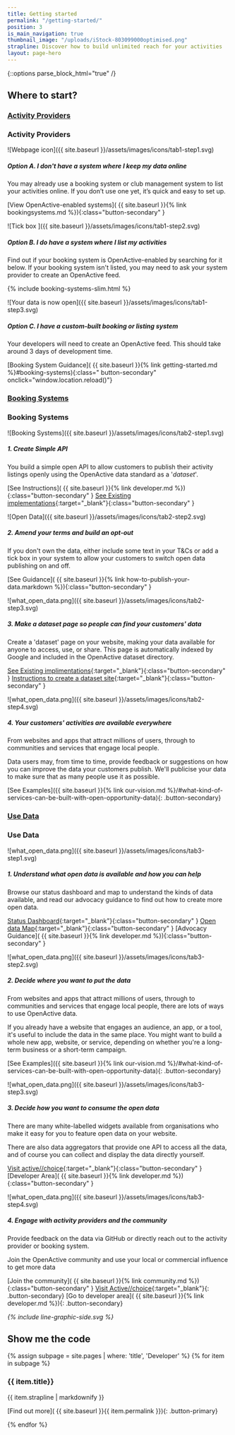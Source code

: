 ```yaml
---
title: Getting started
permalink: "/getting-started/"
position: 3
is_main_navigation: true
thumbnail_image: "/uploads/iStock-803099000optimised.png"
strapline: Discover how to build unlimited reach for your activities
layout: page-hero
---
```


{::options parse_block_html="true" /}

<!--  ---------------->
<!-- TABS -->
<!--  ---------------->
<article markdown="0" class="tabs ">
<h2 class="sub-heading-two">Where to start?</h2>
<div id="tabs">
<div class="tabsList " role="tablist">

<h3 class="tablink" role="tab presentation" aria-selected="false">
<a href="#activity-provider">Activity Providers</a>
<i class="icon_wrap_accordian">
<i class="icon"></i>
</i>
</h3>

<div markdown="1" role="tabpanel" id="activity-provider" class="tabPanel" aria-hidden="true"
aria-labelledby="activity-provider">

<!--  ---------------->
<!-- TAB ONE BLOCK -->
<!--  ---------------->
<div>

### Activity Providers

</div>
<!--STEP ONE-->
<div>

![Webpage icon]({{ site.baseurl }}/assets/images/icons/tab1-step1.svg)

<div class="step-text">

##### Option A. I don't have a system where I keep my data online

You may already use a booking system or club management system to list your activities online. If you don’t use one yet, it’s quick and easy to set up.

[View OpenActive-enabled systems]( {{ site.baseurl }}{% link bookingsystems.md %}){:class="button-secondary" }

</div>
</div>
<!--STEP TWO-->
<div>

![Tick box ]({{ site.baseurl }}/assets/images/icons/tab1-step2.svg)

<div class="step-text">

##### Option B. I do have a system where I list my activities

Find out if your booking system is OpenActive-enabled by searching for it below. If your booking system isn't listed, you may need to ask your system provider to create an OpenActive feed.

<div class="slim-booking">
{% include booking-systems-slim.html %}
</div>

</div>

</div>

<!--STEP THREE-->
<div>

![Your data is now open]({{ site.baseurl }}/assets/images/icons/tab1-step3.svg)

<div class="step-text">

##### Option C. I have a custom-built booking or listing system

Your developers will need to create an OpenActive feed. This should take around 3 days of development time.

[Booking System Guidance]( {{ site.baseurl }}{% link getting-started.md %}#booking-systems){:class=" button-secondary" onclick="window.location.reload()"}

</div>
</div>

</div>
<!--  ---------------->
<!-- TAB TWO BLOCK -->
<!--  ---------------->

<h3 class="tablink" role="tab presentation" aria-selected="false">
<a href="#booking-systems">Booking Systems</a>
<i class="icon_wrap_accordian">
<i class="icon"></i>
</i>
</h3>

<div markdown="1" role="tabpanel" id="booking-systems" class="tabPanel" aria-hidden="true"
aria-labelledby="booking-systems">

<div>

### Booking Systems

</div>

<!--STEP ONE-->
<div>

![Booking Systems]({{ site.baseurl }}/assets/images/icons/tab2-step1.svg)

<div class="step-text">

##### 1. Create Simple API

You build a simple open API to allow customers to publish their activity listings openly using the OpenActive data standard as a '*dataset*'.

[See Instructions]( {{ site.baseurl }}{% link developer.md %}){:class="button-secondary" }
[See Existing implementations](http://status.openactive.io/){:target="_blank"}{:class="button-secondary" }

</div>
</div>

<!--STEP TWO-->
<div>

![Open Data]({{ site.baseurl }}/assets/images/icons/tab2-step2.svg)

<div class="step-text">

##### 2. Amend your terms and build an opt-out

If you don't own the data, either include some text in your T&Cs or add a tick box in your system to allow your customers to switch open data publishing on and off.

[See Guidance]( {{ site.baseurl }}{% link how-to-publish-your-data.markdown %}){:class="button-secondary" }

</div>
</div>

<!--STEP THREE-->
<div>

![what_open_data.png]({{ site.baseurl }}/assets/images/icons/tab2-step3.svg)

<div class="step-text">

##### 3. Make a dataset page so people can find your customers' data

Create a 'dataset' page on your website, making your data available for anyone to access, use, or share. This page is automatically indexed by Google and included in the OpenActive dataset directory.

[See Existing implimentations](http://status.openactive.io/){:target="_blank"}{:class="button-secondary" }
[Instructions to create a dataset site](https://github.com/openactive/dataset-site-generator/wiki){:target="_blank"}{:class="button-secondary" }

</div>
</div>
<!--STEP FOUR-->
<div>

![what_open_data.png]({{ site.baseurl }}/assets/images/icons/tab2-step4.svg)

<div class="step-text">

##### 4. Your customers' activities are available everywhere

From websites and apps that attract millions of users, through to communities and services that engage local people.

Data users may, from time to time, provide feedback or suggestions on how you can improve the data your customers publish.
We'll publicise your data to make sure that as many people use it as possible.

[See Examples]({{ site.baseurl }}{% link our-vision.md %}/#what-kind-of-services-can-be-built-with-open-opportunity-data){: .button-secondary}

</div>
</div>

</div>

<!--  ---------------->
<!-- TAB THREE BLOCK -->
<!--  ---------------->
<h3 class="tablink" role="tab presentation" aria-selected="false">
<a href="#use-data">Use Data</a>

<i class="icon_wrap_accordian">
<i class="icon"></i>
</i>
</h3>

<div markdown="1" role="tabpanel" id="use-data" class="tabPanel" aria-hidden="true"
aria-labelledby="use-data">

<!--STEP ONE-->
<div>

### Use Data

</div>
<div>

![what_open_data.png]({{ site.baseurl }}/assets/images/icons/tab3-step1.svg)

<div class="step-text">

##### 1. Understand what open data is available and how you can help

Browse our status dashboard and map to understand the kinds of data available, and read our advocacy guidance to find out how to create more open data.

[Status Dashboard](http://status.openactive.io/){:target="_blank"}{:class="button-secondary" }
[Open data Map](https://philiphorgan.carto.com/builder/6ac0f185-8322-4b95-ae66-b55768390fa9/embed){:target="_blank"}{:class="button-secondary" }
[Advocacy Guidance]( {{ site.baseurl }}{% link developer.md %}){:class="button-secondary" }

</div>
</div>

<!--STEP TWO-->
<div>

![what_open_data.png]({{ site.baseurl }}/assets/images/icons/tab3-step2.svg)

<div class="step-text">

##### 2. Decide where you want to put the data

From websites and apps that attract millions of users, through to communities and services that engage local people, there are lots of ways to use OpenActive data.

If you already have a website that engages an audience, an app, or a tool, it's useful to include the data in the same place. You might want to build a whole new app, website, or service, depending on whether you're a long-term business or a short-term campaign.

[See Examples]({{ site.baseurl }}{% link our-vision.md %}/#what-kind-of-services-can-be-built-with-open-opportunity-data){: .button-secondary}

</div>

</div>

<!--STEP THREE-->
<div>

![what_open_data.png]({{ site.baseurl }}/assets/images/icons/tab3-step3.svg)

<div class="step-text">

##### 3. Decide how you want to consume the open data

There are many white-labelled widgets available from organisations who make it easy for you to feature open data on your website.

There are also data aggregators that provide one API to access all the data, and of course you can collect and display the data directly yourself.

<!-- [See procurement Guide]( {{ site.baseurl }}{% link developer.md %}){:class="button-primary" } -->
[Visit active//choice](https://www.activechoice.org/){:target="_blank"}{:class="button-secondary" }
[Developer Area]( {{ site.baseurl }}{% link developer.md %}){:class="button-secondary" }

</div>
</div>

<!--STEP FOUR-->
<div>

![what_open_data.png]({{ site.baseurl }}/assets/images/icons/tab3-step4.svg)

<div class="step-text">

##### 4. Engage with activity providers and the community

Provide feedback on the data via GitHub or directly reach out to the activity provider or booking system.

Join the OpenActive community and use your local or commercial influence to get more data

<!-- [Feedback guidance]( {{ site.baseurl }}{% link developer.md %}){:class="button-primary" } -->
[Join the community]( {{ site.baseurl }}{% link community.md %}){:class="button-secondary" }
[Visit Active//choice](https://www.activechoice.org/){:target="_blank"}{: .button-secondary}
[Go to developer area]( {{ site.baseurl }}{% link developer.md %}){: .button-secondary}

</div>
</div>

</div>
</div>
</div>
<i class="line-graphic">{% include line-graphic-side.svg %}</i>
</article>

<!--  ---------------->
<!-- CALL TO ACTION -->
<!--  ---------------->
<!-- <article class="call_to_action "> -->
<!-- <div class="subgrid"> -->
<!-- <div class="two list"> -->

<!-- ### Publish Your Data -->

<!-- 1. Open your organisation’s data to allow customers to easily access events and services -->
<!-- 2. With open data, your activities can be discovered, shared, and engaged with by people nationwide -->
<!-- 3. By publishing your data, your activities will be shared across websites and apps that attract millions of users, to communities and services that engage local people -->

<!-- [Publish Data]( {{ site.baseurl }}{% link simple-publish.md %}){: .button-primary} -->

<!-- </div> -->
<!-- <div class="two  list"> -->

<!-- ### Using Data -->

<!-- 1. Developers and innovators can use data to create new products and services to benefit the sports and physical sector -->
<!-- 2. By releasing open data, we can build growth and reach across the sector -->
<!-- 3. Easy access to opportunity data can help people get active, and boost participation in activities nationwide -->
<!-- 4. We encourage you to explore the data published so far, and discover what’s useful for you -->

<!-- [Use Data]( {{ site.baseurl }}{% link simple-use.md %}){: .button-primary} -->

<!-- </div> -->
<!-- </div> -->
<!-- </article> -->

<!--  ---------------->
<!-- CALL TO ACTION -->
<!--  ---------------->
<!--
<article>
<div class="one">

## I’m interested, but how can I help?

If you think your organisation would benefit from open data, but the decision isn’t in your hands, explore the links below for accessible documents to share with your team or employer.
</div>
</article>
-->

<!--  ---------------->
<!-- CALL TO ACTION -->
<!--  ---------------->
<!--
<article class="call_to_action">
<div class="subgrid">
<div class="three">

#### Convince your company

Discover downloadable documents to give to your company.

[Convince Company]( {{ site.baseurl }}{% link convince-company.md %}){: .button-primary}

</div>
<div class="three">

#### Tell your team

Find resources designed to explain open data to your colleagues.

[Tell Team]( {{ site.baseurl }}{% link tell-team.md %}){: .button-primary}

</div>
<div class="three">

#### Contact us

Have a question? Get in touch.

<a class="button-primary" href="mailto:hello@openactive.io">Contact</a>

</div>
</div>
</article>
-->

<!--  ---------------->
<!-- DEVELOPER CALL TO ACTION -->
<!--  ---------------->

<article class="call_to_action--full-width">
<h2 class="sub-heading-two">Show me the code</h2>
<div class="one">

{% assign subpage = site.pages | where: 'title', 'Developer' %}
{% for item in subpage %}

### {{ item.title}}

{{ item.strapline | markdownify }}

[Find out more]( {{ site.baseurl }}{{ item.permalink }}){: .button-primary}

</div>
<figure>
<div class="mask"></div>
<div class="image" style="background: url({{ site.baseurl }}{{ item.thumbnail_image }})center center / cover no-repeat;"></div>
</figure>
{% endfor %}
</article>